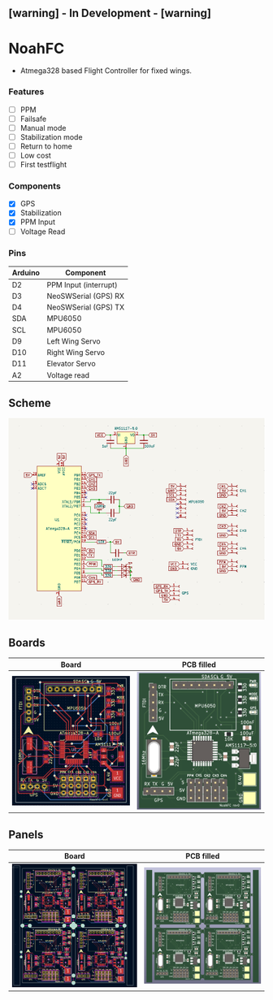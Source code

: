 ## [warning] - In Development - [warning]

# NoahFC
- Atmega328 based Flight Controller for fixed wings.

### Features
- [ ] PPM
- [ ] Failsafe
- [ ] Manual mode
- [ ] Stabilization mode
- [ ] Return to home
- [ ] Low cost
- [ ] First testflight

### Components
- [X] GPS
- [X] Stabilization
- [X] PPM Input
- [ ] Voltage Read

### Pins
Arduino | Component
---------|---------
D2| PPM Input (interrupt)
D3| NeoSWSerial (GPS) RX
D4| NeoSWSerial (GPS) TX
SDA| MPU6050
SCL| MPU6050
D9| Left Wing Servo
D10| Right Wing Servo
D11| Elevator Servo
A2| Voltage read


## Scheme
![Scheme](images/scheme.png)

## Boards
Board|PCB filled
---------|---------
![Board](images/board.png)|![View 1](images/pcb.png)

## Panels
Board|PCB filled
---------|---------
![Board](images/panel_board.png)|![View 1](images/panel.png)
